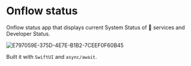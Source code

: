 # Onflow status

Onflow status app that displays current System Status of  services and Developer Status.

![E797059E-375D-4E7E-B1B2-7CEEF0F60B45](https://user-images.githubusercontent.com/24982084/181918114-873d2237-fb5d-49ce-8a6e-35abefa552af.png)

Built it with `SwiftUI` and `async/await`.
